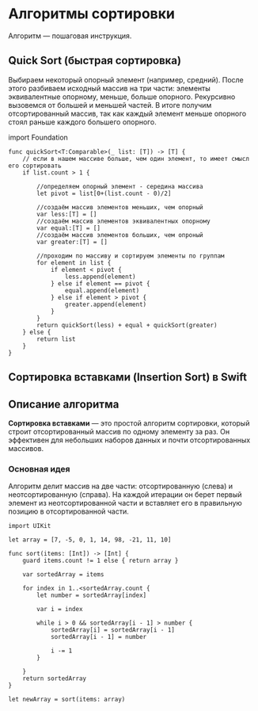 # Алгоритмы сортировки

Алгоритм — пошаговая инструкция.

## Quick Sort (быстрая сортировка)
Выбираем некоторый опорный элемент (например, средний). После этого разбиваем исходный массив на три части: элементы эквивалентные опорному, меньше, больше опорного.
Рекурсивно вызовемся от большей и меньшей частей. В итоге получим отсортированный массив, так как каждый элемент меньше опорного стоял раньше каждого большего опорного. 

import Foundation

```
func quickSort<T:Comparable>(_ list: [T]) -> [T] {
    // если в нашем массиве больше, чем один элемент, то имеет смысл его сортировать
    if list.count > 1 {
        
        //определяем опорный элемент - середина массива
        let pivot = list[0+(list.count - 0)/2]
        
        //создаём массив элементов меньших, чем опорный
        var less:[T] = []
        //создаём массив элементов эквивалентных опорному
        var equal:[T] = []
        //создаём массив элементов больших, чем опроный
        var greater:[T] = []
        
        //проходим по массиву и сортируем элементы по группам
        for element in list {
            if element < pivot {
                less.append(element)
            } else if element == pivot {
                equal.append(element)
            } else if element > pivot {
                greater.append(element)
            }
        }
        return quickSort(less) + equal + quickSort(greater)
    } else {
        return list
    }
}
```
## Сортировка вставками (Insertion Sort) в Swift

## Описание алгоритма

**Сортировка вставками** — это простой алгоритм сортировки, который строит отсортированный массив по одному элементу за раз. Он эффективен для небольших наборов данных и почти отсортированных массивов.

### Основная идея
Алгоритм делит массив на две части: отсортированную (слева) и неотсортированную (справа). На каждой итерации он берет первый элемент из неотсортированной части и вставляет его в правильную позицию в отсортированной части.

```
import UIKit

let array = [7, -5, 0, 1, 14, 98, -21, 11, 10]

func sort(items: [Int]) -> [Int] {
    guard items.count != 1 else { return array }
    
    var sortedArray = items
    
    for index in 1..<sortedArray.count {
        let number = sortedArray[index]
        
        var i = index
        
        while i > 0 && sortedArray[i - 1] > number {
            sortedArray[i] = sortedArray[i - 1]
            sortedArray[i - 1] = number
            
            i -= 1
        }
        
    }
    return sortedArray
}

let newArray = sort(items: array)
```
